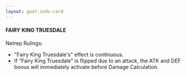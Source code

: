 ```yaml
---
layout: goat-indv-card
---
```


#### FAIRY KING TRUESDALE

Netrep Rulings:

*   "Fairy King Truesdale's" effect is continuous.
*   If “Fairy King Truesdale” is flipped due to an attack, the ATK and DEF bonus will immediately activate before Damage Calculation.